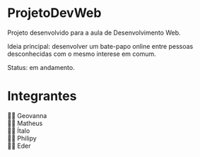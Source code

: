 # ProjetoDevWeb
Projeto desenvolvido para a aula de Desenvolvimento Web.

Ideia principal: desenvolver um bate-papo online entre pessoas desconhecidas com o mesmo interese em comum.

Status: em andamento.


# Integrantes

:pouting_woman: Geovanna <br>
:pouting_man: Matheus <br>
:pouting_man: Ítalo <br>
:pouting_man: Philipy <br>
:pouting_man: Eder <br>
